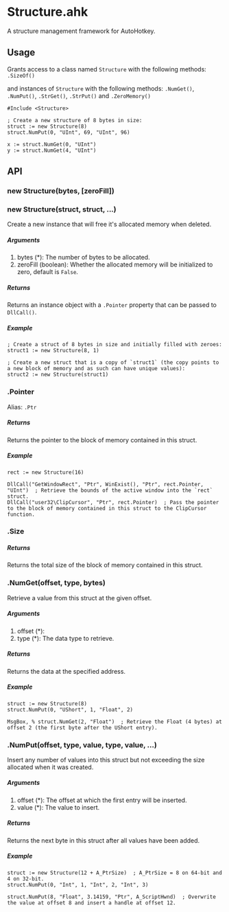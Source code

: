 Structure.ahk
===========

A structure management framework for AutoHotkey.

## Usage

Grants access to a class named `Structure` with the following methods: `.SizeOf()`

and instances of `Structure` with the following methods: `.NumGet()`, `.NumPut()`, `.StrGet()`, `.StrPut()` and `.ZeroMemory()`

```autohotkey
#Include <Structure>

; Create a new structure of 8 bytes in size:
struct := new Structure(8)
struct.NumPut(0, "UInt", 69, "UInt", 96)

x := struct.NumGet(0, "UInt")
y := struct.NumGet(4, "UInt")
```

## API

### new Structure(bytes, [zeroFill])
### new Structure(struct, struct, ...)

Create a new instance that will free it's allocated memory when deleted.

##### Arguments
1. bytes (*): The number of bytes to be allocated.
2. zeroFill (boolean): Whether the allocated memory will be initialized to zero, default is `False`.

##### Returns
Returns an instance object with a `.Pointer` property that can be passed to `DllCall()`.

##### Example
```autohotkey
; Create a struct of 8 bytes in size and initially filled with zeroes:
struct1 := new Structure(8, 1) 

; Create a new struct that is a copy of `struct1` (the copy points to a new block of memory and as such can have unique values):
struct2 := new Structure(struct1)  
```

### .Pointer

Alias: `.Ptr`

##### Returns
Returns the pointer to the block of memory contained in this struct.

##### Example
```autohotkey
rect := new Structure(16)

DllCall("GetWindowRect", "Ptr", WinExist(), "Ptr", rect.Pointer, "UInt")  ; Retrieve the bounds of the active window into the `rect` struct.
DllCall("user32\ClipCursor", "Ptr", rect.Pointer)  ; Pass the pointer to the block of memory contained in this struct to the ClipCursor function.
```

### .Size

##### Returns
Returns the total size of the block of memory contained in this struct.

### .NumGet(offset, type, bytes)

Retrieve a value from this struct at the given offset.

##### Arguments
1. offset (*): 
2. type (*): The data type to retrieve.

##### Returns
Returns the data at the specified address.

##### Example
```autohotkey
struct := new Structure(8)
struct.NumPut(0, "UShort", 1, "Float", 2)

MsgBox, % struct.NumGet(2, "Float")  ; Retrieve the Float (4 bytes) at offset 2 (the first byte after the UShort entry).
```

### .NumPut(offset, type, value, type, value, ...)

Insert any number of values into this struct but not exceeding the size allocated when it was created.

##### Arguments
1. offset (*): The offset at which the first entry will be inserted.
2. value (*): The value to insert.

##### Returns
Returns the next byte in this struct after all values have been added.

##### Example
```autohotkey
struct := new Structure(12 + A_PtrSize)  ; A_PtrSize = 8 on 64-bit and 4 on 32-bit.
struct.NumPut(0, "Int", 1, "Int", 2, "Int", 3)

struct.NumPut(8, "Float", 3.14159, "Ptr", A_ScriptHwnd)  ; Overwrite the value at offset 8 and insert a handle at offset 12.
```
